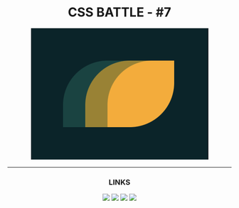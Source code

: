 <div align="center">
  <h1>CSS BATTLE - #7</h1>

  <a href="https://cssbattle.dev/play/7" target="_blank">
  <img width="399" height="296" src="https://github.com/FabioMessias98/cssbattle/blob/master/battle-7/battle-7.png" title="Battle #7" alt="Battle #7">
  </a>
  
  <hr>
  
  <h3>
    LINKS
  </h3>

  <div align="center"> 
    <a href="https://instagram.com/fabiomelodev" target="_blank"><img src="https://img.shields.io/badge/-Instagram-%23E4405F?style=for-the-badge&logo=instagram&logoColor=white" target="_blank"></a> 
    <a href="https://www.facebook.com/fabio.messias.908132/" target="_blank"><img src="https://img.shields.io/badge/-Facebook-%3b59985F?style=for-the-badge&logo=facebook&logoColor=white" target="_blank"></a> 
    <a href="https://www.linkedin.com/in/fabio-de-melo-647843186/" target="_blank"><img src="https://img.shields.io/badge/-LinkedIn-%230077B5?style=for-the-badge&logo=linkedin&logoColor=white" target="_blank"></a> 
    <a href = "mailto:fabiomelodev@gmail.com"><img src="https://img.shields.io/badge/-Gmail-%23333?style=for-the-badge&logo=gmail&logoColor=white" target="_blank"></a>
  </div>
</div>
